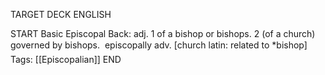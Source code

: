 TARGET DECK
ENGLISH

START
Basic
Episcopal
Back: adj. 1 of a bishop or bishops. 2 (of a church) governed by bishops.  episcopally adv. [church latin: related to *bishop]
Tags: [[Episcopalian]]
END
